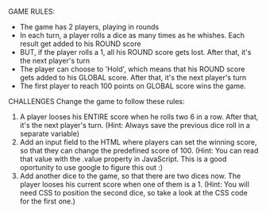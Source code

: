 GAME RULES:
- The game has 2 players, playing in rounds
- In each turn, a player rolls a dice as many times as he whishes. 
  Each result get added to his ROUND score
- BUT, if the player rolls a 1, all his ROUND score gets lost. 
  After that, it's the next player's turn
- The player can choose to 'Hold', which means that his ROUND score gets added to his GLOBAL score. 
  After that, it's the next player's turn
- The first player to reach 100 points on GLOBAL score wins the game.

CHALLENGES
Change the game to follow these rules:
1. A player looses his ENTIRE score when he rolls two 6 in a row. 
   After that, it's the next player's turn. (Hint: Always save the previous dice roll in a separate variable)
2. Add an input field to the HTML where players can set the winning score, so that they can change the predefined score of 100. 
   (Hint: You can read that value with the .value property in JavaScript. This is a good oportunity to use google to figure this out :)
3. Add another dice to the game, so that there are two dices now. The player looses his current score when one of them is a 1. 
   (Hint: You will need CSS to position the second dice, so take a look at the CSS code for the first one.)
